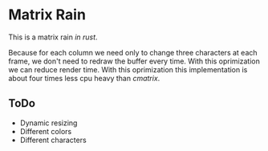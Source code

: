 # Matrix Rain

This is a matrix rain _in rust_.

Because for each column we need only to change three characters at each frame, we don't need to redraw the buffer every time. With this oprimization we can reduce render time.
With this oprimization this implementation is about four times less cpu heavy than _cmatrix_.

## ToDo

- Dynamic resizing
- Different colors
- Different characters
